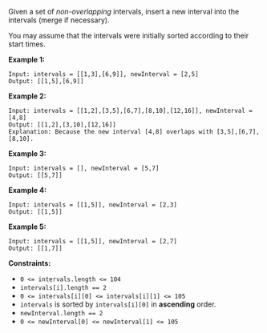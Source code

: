 Given a set of _non-overlapping_ intervals, insert a new interval into the
intervals (merge if necessary).

You may assume that the intervals were initially sorted according to their
start times.



**Example 1:**

    
    
    Input: intervals = [[1,3],[6,9]], newInterval = [2,5]
    Output: [[1,5],[6,9]]
    

**Example 2:**

    
    
    Input: intervals = [[1,2],[3,5],[6,7],[8,10],[12,16]], newInterval = [4,8]
    Output: [[1,2],[3,10],[12,16]]
    Explanation: Because the new interval [4,8] overlaps with [3,5],[6,7],[8,10].

**Example 3:**

    
    
    Input: intervals = [], newInterval = [5,7]
    Output: [[5,7]]
    

**Example 4:**

    
    
    Input: intervals = [[1,5]], newInterval = [2,3]
    Output: [[1,5]]
    

**Example 5:**

    
    
    Input: intervals = [[1,5]], newInterval = [2,7]
    Output: [[1,7]]
    



**Constraints:**

  * `0 <= intervals.length <= 104`
  * `intervals[i].length == 2`
  * `0 <= intervals[i][0] <= intervals[i][1] <= 105`
  * `intervals` is sorted by `intervals[i][0]` in **ascending**  order.
  * `newInterval.length == 2`
  * `0 <= newInterval[0] <= newInterval[1] <= 105`

